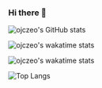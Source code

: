 ### Hi there 👋

![ojczeo's GitHub stats](https://github-readme-stats.vercel.app/api?username=ojczeo&show_icons=true)

![ojczeo's wakatime stats](https://github-readme-stats.vercel.app/api/wakatime?username=ojczeo&show_icons=true)

![ojczeo's wakatime stats]("https://wakatime.com/share/@4c86b21f-49be-4886-be1e-87347dbe293d/604f20d4-5689-4eff-bb96-7661303773bd.svg")

![Top Langs](https://github-readme-stats.vercel.app/api/top-langs/?username=ojczeo&langs_count=10&show_icons=true)

<!--
**ojczeo/ojczeo** is a ✨ _special_ ✨ repository because its `README.md` (this file) appears on your GitHub profile.

Here are some ideas to get you started:

- 🔭 I’m currently working on ...
- 🌱 I’m currently learning ...
- 👯 I’m looking to collaborate on ...
- 🤔 I’m looking for help with ...
- 💬 Ask me about ...
- 📫 How to reach me: ...
- 😄 Pronouns: ...
- ⚡ Fun fact: ...
-->
